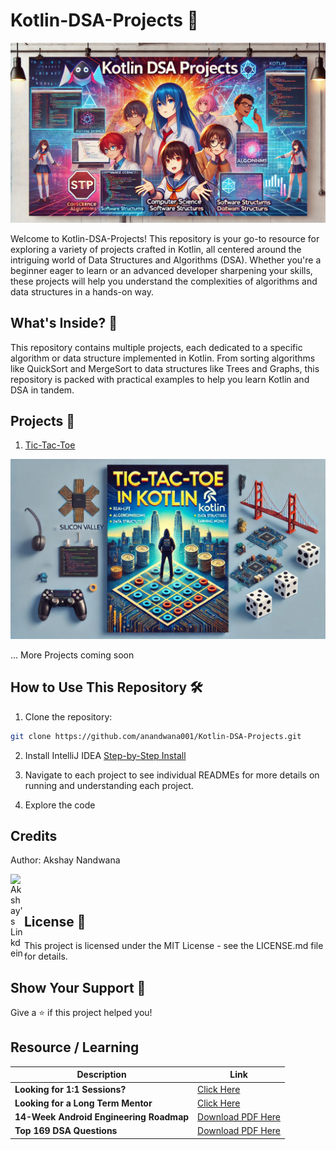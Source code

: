 # Kotlin-DSA-Projects 🚀

<p align="center">
<img src="/art/poster.webp"/>
</p>


Welcome to Kotlin-DSA-Projects! This repository is your go-to resource for exploring a variety of projects crafted in Kotlin, all centered around the intriguing world of Data Structures and Algorithms (DSA). Whether you're a beginner eager to learn or an advanced developer sharpening your skills, these projects will help you understand the complexities of algorithms and data structures in a hands-on way.

## What's Inside? 🧐
This repository contains multiple projects, each dedicated to a specific algorithm or data structure implemented in Kotlin. From sorting algorithms like QuickSort and MergeSort to data structures like Trees and Graphs, this repository is packed with practical examples to help you learn Kotlin and DSA in tandem.

## Projects 📱

1. [Tic-Tac-Toe](https://github.com/anandwana001/Kotlin-DSA-Projects/tree/main/src/ticTacToe)
<img src="/art/tictactoe.jpeg"  />


... More Projects coming soon


## How to Use This Repository 🛠
1. Clone the repository:
```bash
git clone https://github.com/anandwana001/Kotlin-DSA-Projects.git
```

2. Install IntelliJ IDEA [Step-by-Step Install](https://www.youtube.com/watch?v=8uX3qElf2Go&list=PL7ywuNFAyP-34f2XBjCQjH4UThtE13xh_)

3. Navigate to each project to see individual READMEs for more details on running and understanding each project.

4. Explore the code


## Credits
Author: Akshay Nandwana

<a href="https://www.linkedin.com/in/anandwana001/">
  <img align="left" alt="Akshay's Linkdein" width="22px" src="https://cdn.jsdelivr.net/npm/simple-icons@v3/icons/linkedin.svg" />
</a>
<br><br>

## License 📜
This project is licensed under the MIT License - see the LICENSE.md file for details.

## Show Your Support 💖
Give a ⭐️ if this project helped you!

## Resource / Learning

| Description                       | Link                                                         |
|-----------------------------------|--------------------------------------------------------------|
| **Looking for 1:1 Sessions?**         | [Click Here](https://topmate.io/anandwana001)                |
| **Looking for a Long Term Mentor**    | [Click Here](https://www.preplaced.in/profile/akshay-nandwana) |
| **14-Week Android Engineering Roadmap** | [Download PDF Here](https://topmate.io/anandwana001/1036233) |
| **Top 169 DSA Questions**            | [Download PDF Here](https://topmate.io/anandwana001/1022452) |



  
